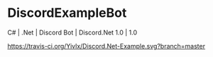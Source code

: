 # DiscordExampleBot
C# | .Net | Discord Bot | Discord.Net 1.0 | 1.0

https://travis-ci.org/Yivlx/Discord.Net-Example.svg?branch=master
